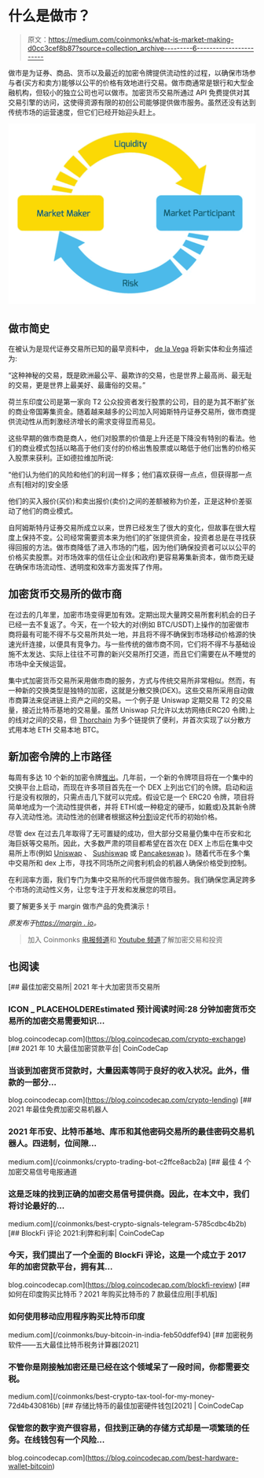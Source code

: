 # 什么是做市？

> 原文：<https://medium.com/coinmonks/what-is-market-making-d0cc3cef8b87?source=collection_archive---------6----------------------->

做市是为证券、商品、货币以及最近的加密令牌提供流动性的过程，以确保市场参与者(买方和卖方)能够以公平的价格有效地进行交易。做市商通常是银行和大型金融机构，但较小的独立公司也可以做市。加密货币交易所通过 API 免费提供对其交易引擎的访问，这使得资源有限的初创公司能够提供做市服务。虽然还没有达到传统市场的运营速度，但它们已经开始迎头赶上。

![](img/b7f411c28b2fcd7aec13e9b6001e005d.png)

## 做市简史

在被认为是现代证券交易所已知的最早资料中， [de la Vega](https://books.google.de/books?hl=en&lr=&id=16_aDwAAQBAJ&oi=fnd&pg=PT103&dq=Confusion+de+Confusiones&ots=VfKq2udX1F&sig=HTtQmjxFZIb39m-E7i-x8rdO2oE&redir_esc=y#v=onepage&q=Confusion%20de%20Confusiones&f=false) 将新实体和业务描述为:

“这种神秘的交易，既是欧洲最公平、最欺诈的交易，也是世界上最高尚、最无耻的交易，更是世界上最美好、最庸俗的交易。”

荷兰东印度公司是第一家向 T2 公众投资者发行股票的公司，目的是为其不断扩张的商业帝国筹集资金。随着越来越多的公司加入阿姆斯特丹证券交易所，做市商提供流动性从而刺激经济增长的需求变得显而易见。

这些早期的做市商是商人，他们对股票的价值是上升还是下降没有特别的看法。他们的商业模式包括以略高于他们支付的价格出售股票或以略低于他们出售的价格买入股票来获利。正如德拉维加所说:

“他们认为他们的风险和他们的利润一样多；他们喜欢获得一点点，但获得那一点点有[相对的]安全感

他们的买入报价(买价)和卖出报价(卖价)之间的差额被称为价差，正是这种价差驱动了他们的商业模式。

自阿姆斯特丹证券交易所成立以来，世界已经发生了很大的变化，但故事在很大程度上保持不变。公司经常需要资本来为他们的扩张提供资金，投资者总是在寻找获得回报的方法。做市商降低了进入市场的门槛，因为他们确保投资者可以以公平的价格买卖股票。对市场效率的信任让企业(和政府)更容易筹集新资本，做市商无疑在确保市场流动性、透明度和效率方面发挥了作用。

## 加密货币交易所的做市商

在过去的几年里，加密市场变得更加有效。定期出现大量跨交易所套利机会的日子已经一去不复返了。今天，在一个较大的对(例如 BTC/USDT)上操作的加密做市商将最有可能不得不与交易所共处一地，并且将不得不确保到市场移动价格源的快速光纤连接，以便具有竞争力。与一些传统的做市商不同，它们将不得不与基础设施不太发达、实际上往往不可靠的新兴交易所打交道，而且它们需要在从不睡觉的市场中全天候运营。

集中式加密货币交易所采用做市商的服务，方式与传统交易所非常相似。然而，有一种新的交换类型是独特的加密，这就是分散交换(DEX)。这些交易所采用自动做市商算法来促进链上资产之间的交易。一个例子是 Uniswap 定期交易 T2 的交易量，接近比特币基地的交易量。虽然 Uniswap 只允许以太坊网络(ERC20 令牌)上的线对之间的交易，但 [Thorchain](https://thorchain.org) 为多个链提供了便利，并首次实现了以分散方式用本地 ETH 交易本地 BTC。

## 新加密令牌的上市路径

每周有多达 10 个新的加密令牌[推出](https://coinmarketcap.com/new/)。几年前，一个新的令牌项目将在一个集中的交换平台上启动，而现在许多项目首先在一个 DEX 上列出它们的令牌。启动和运行是没有权限的，只需点击几下就可以完成。假设它是一个 ERC20 令牌，项目将简单地成为一个流动性提供者，并将 ETH(或一种稳定的硬币，如戴或)及其新令牌存入流动性池。流动性池的创建者根据这种[分割](https://docs.uniswap.org/protocol/V2/concepts/core-concepts/pools)设定代币的初始价格。

尽管 dex 在过去几年取得了无可置疑的成功，但大部分交易量仍集中在币安和北海巨妖等交易所。因此，大多数严肃的项目都希望在首次在 DEX 上市后在集中交易所上市(例如 [Uniswap](https://uniswap.org) 、 [Sushiswap](https://sushi.com) 或 [Pancakeswap](https://pancakeswap.finance) )。随着代币在多个集中交易所和 dex 上市，寻找不同场所之间套利机会的机器人确保价格受到控制。

在利润率方面，我们专门为集中交易所的代币提供做市服务。我们确保您满足跨多个市场的流动性义务，让您专注于开发和发展您的项目。

要了解更多关于 margin 做市产品的免费演示！

*原发布于*[*https://margin . io*](https://margin.io/blogs/market-making)*。*

> 加入 Coinmonks [电报频道](https://t.me/coincodecap)和 [Youtube 频道](https://www.youtube.com/channel/UCbyDhTbOiKh2iUMKBi4-4Zg)了解加密交易和投资

## 也阅读

[](https://blog.coincodecap.com/crypto-exchange) [## 最佳加密交易所| 2021 年十大加密货币交易所

### ICON _ PLACEHOLDEREstimated 预计阅读时间:28 分钟加密货币交易所的加密交易需要知识…

blog.coincodecap.com](https://blog.coincodecap.com/crypto-exchange) [](https://blog.coincodecap.com/crypto-lending) [## 2021 年 10 大最佳加密贷款平台| CoinCodeCap

### 当谈到加密货币贷款时，大量因素等同于良好的收入状况。此外，借款的一部分…

blog.coincodecap.com](https://blog.coincodecap.com/crypto-lending) [](/coinmonks/crypto-trading-bot-c2ffce8acb2a) [## 2021 年最佳免费加密交易机器人

### 2021 年币安、比特币基地、库币和其他密码交易所的最佳密码交易机器人。四进制，位间隙…

medium.com](/coinmonks/crypto-trading-bot-c2ffce8acb2a) [](/coinmonks/best-crypto-signals-telegram-5785cdbc4b2b) [## 最佳 4 个加密交易信号电报通道

### 这是乏味的找到正确的加密交易信号提供商。因此，在本文中，我们将讨论最好的…

medium.com](/coinmonks/best-crypto-signals-telegram-5785cdbc4b2b) [](https://blog.coincodecap.com/blockfi-review) [## BlockFi 评论 2021:利弊和利率| CoinCodeCap

### 今天，我们提出了一个全面的 BlockFi 评论，这是一个成立于 2017 年的加密贷款平台，拥有其…

blog.coincodecap.com](https://blog.coincodecap.com/blockfi-review) [](/coinmonks/buy-bitcoin-in-india-feb50ddfef94) [## 如何在印度购买比特币？2021 年购买比特币的 7 款最佳应用[手机版]

### 如何使用移动应用程序购买比特币印度

medium.com](/coinmonks/buy-bitcoin-in-india-feb50ddfef94) [](/coinmonks/best-crypto-tax-tool-for-my-money-72d4b430816b) [## 加密税务软件——五大最佳比特币税务计算器[2021]

### 不管你是刚接触加密还是已经在这个领域呆了一段时间，你都需要交税。

medium.com](/coinmonks/best-crypto-tax-tool-for-my-money-72d4b430816b) [](https://blog.coincodecap.com/best-hardware-wallet-bitcoin) [## 存储比特币的最佳加密硬件钱包[2021] | CoinCodeCap

### 保管您的数字资产很容易，但找到正确的存储方式却是一项繁琐的任务。在线钱包有一个风险…

blog.coincodecap.com](https://blog.coincodecap.com/best-hardware-wallet-bitcoin)